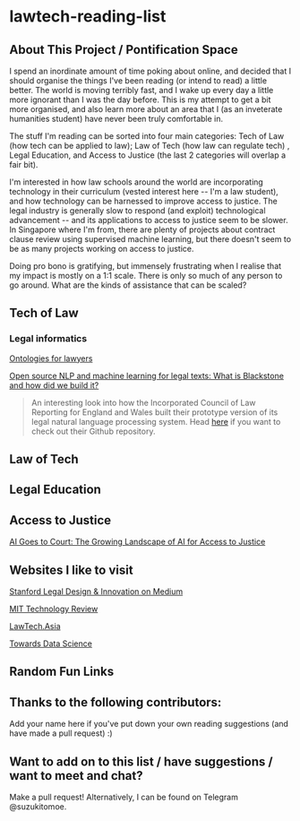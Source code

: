 # lawtech-reading-list


## About This Project / Pontification Space 
I spend an inordinate amount of time poking about online, and decided that I should organise the things I've been reading (or intend to read) a little better. The world is moving terribly fast, and I wake up every day a little more ignorant than I was the day before. This is my attempt to get a bit more organised, and also learn more about an area that I (as an inveterate humanities student) have never been truly comfortable in. 

The stuff I'm reading can be sorted into four main categories: Tech of Law (how tech can be applied to law); Law of Tech (how law can regulate tech) , Legal Education, and Access to Justice (the last 2 categories will overlap a fair bit). 

I'm interested in how law schools around the world are incorporating technology in their curriculum (vested interest here -- I'm a law student), and how technology can be harnessed to improve access to justice. The legal industry is generally slow to respond (and exploit) technological advancement -- and its applications to access to justice seem to be slower. In Singapore where I'm from, there are plenty of projects about contract clause review using supervised machine learning, but there doesn't seem to be as many projects working on access to justice. 

Doing pro bono is gratifying, but immensely frustrating when I realise that my impact is mostly on a 1:1 scale. There is only so much of any person to go around. What are the kinds of assistance that can be scaled? 

## Tech of Law
### Legal informatics 
[Ontologies for lawyers](https://medium.com/legal-design-and-innovation/ontologies-for-lawyers-5c3b9fb23439)

[Open source NLP and machine learning for legal texts: What is Blackstone and how did we build it?](https://research.iclr.co.uk/blog/blackstone-goes-live)

> An interesting look into how the Incorporated Council of Law Reporting for England and Wales built their prototype version of its legal natural language processing system. Head [here](https://github.com/ICLRandD/Blackstone) if you want to check out their Github repository. 
## Law of Tech 

## Legal Education

## Access to Justice
[AI Goes to Court: The Growing Landscape of AI for Access to Justice](https://medium.com/legal-design-and-innovation/ai-goes-to-court-the-growing-landscape-of-ai-for-access-to-justice-3f58aca4306f)

## Websites I like to visit 
[Stanford Legal Design & Innovation on Medium](https://medium.com/legal-design-and-innovation) 

[MIT Technology Review](https://www.technologyreview.com/)

[LawTech.Asia](https://lawtech.asia/)

[Towards Data Science](https://towardsdatascience.com/)

## Random Fun Links

## Thanks to the following contributors: 
Add your name here if you've put down your own reading suggestions (and have made a pull request) :)

## Want to add on to this list / have suggestions / want to meet and chat? 
Make a pull request! Alternatively, I can be found on Telegram @suzukitomoe. 
